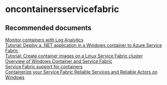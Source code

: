 <properties
	pageTitle="oncontainersservicefabric"
	description="oncontainersservicefabric"
	service="microsoft.servicefabric"
	resource="clusters"
	authors="chiragpa"
	displayOrder=""
	selfHelpType="generic"
	supportTopicIds="32608933"
	resourceTags=""
	productPesIds="15842"
	cloudEnvironments="public, Fairfax"
	articleId="d959997a-d619-4393-841c-440921f1cd68"
/>

# oncontainersservicefabric

## **Recommended documents**
[Monitor containers with Log Analytics](https://docs.microsoft.com/azure/service-fabric/service-fabric-diagnostics-oms-containers)<br>
[Tutorial: Deploy a .NET application in a Windows container to Azure Service Fabric](https://docs.microsoft.com/azure/service-fabric/service-fabric-host-app-in-a-container)<br>
[Tutorial: Create container images on a Linux Service Fabric cluster](https://docs.microsoft.com/azure/service-fabric/service-fabric-tutorial-create-container-images)<br>
[Overview of Windows Container and Service Fabric](https://docs.microsoft.com/azure/service-fabric/service-fabric-containers-overview)<br>
[Service Fabric support for containers](https://docs.microsoft.com/azure/service-fabric/service-fabric-containers-overview#service-fabric-support-for-containers)<br>
[Containerize your Service Fabric Reliable Services and Reliable Actors on Windows](https://docs.microsoft.com/azure/service-fabric/service-fabric-services-inside-containers)<br>